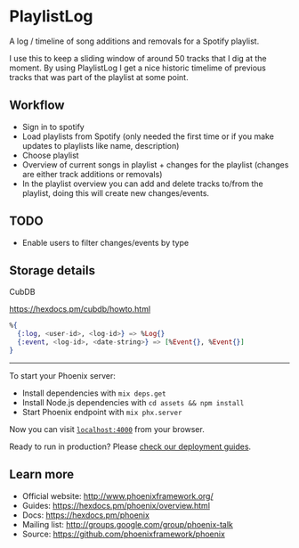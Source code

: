 # PlaylistLog

A log / timeline of song additions and removals for a Spotify playlist.

I use this to keep a sliding window of around 50 tracks that I dig at the moment.
By using PlaylistLog I get a nice historic timelime of previous tracks that was part
of the playlist at some point.

## Workflow

- Sign in to spotify
- Load playlists from Spotify (only needed the first time or if you make updates to playlists like name, description)
- Choose playlist
- Overview of current songs in playlist + changes for the playlist (changes are either track additions or removals)
- In the playlist overview you can add and delete tracks to/from the playlist, doing this will create new changes/events.

## TODO

- Enable users to filter changes/events by type

## Storage details

CubDB

https://hexdocs.pm/cubdb/howto.html

```elixir
%{
  {:log, <user-id>, <log-id>} => %Log{}
  {:event, <log-id>, <date-string>} => [%Event{}, %Event{}]
}
```

---

To start your Phoenix server:

  * Install dependencies with `mix deps.get`
  * Install Node.js dependencies with `cd assets && npm install`
  * Start Phoenix endpoint with `mix phx.server`

Now you can visit [`localhost:4000`](http://localhost:4000) from your browser.

Ready to run in production? Please [check our deployment guides](https://hexdocs.pm/phoenix/deployment.html).

## Learn more

  * Official website: http://www.phoenixframework.org/
  * Guides: https://hexdocs.pm/phoenix/overview.html
  * Docs: https://hexdocs.pm/phoenix
  * Mailing list: http://groups.google.com/group/phoenix-talk
  * Source: https://github.com/phoenixframework/phoenix
